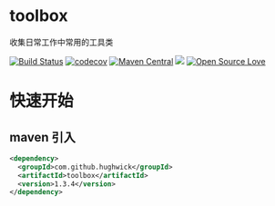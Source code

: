 # toolbox
收集日常工作中常用的工具类

[![Build Status](https://travis-ci.com/HughWick/toolbox.svg?branch=master)](https://travis-ci.com/HughWick/toolbox)
[![codecov](https://codecov.io/gh/HughWick/toolbox/branch/master/graph/badge.svg)](https://codecov.io/gh/HughWick/toolbox)
[![Maven Central](https://maven-badges.herokuapp.com/maven-central/com.github.hughwick/toolbox/badge.svg)](https://maven-badges.herokuapp.com/maven-central/com.github.hughwick/toolbox)
[![](https://img.shields.io/badge/license-Apache2-FF0080.svg)](https://github.com/hughwick/toolbox/blob/master/LICENSE.txt)
[![Open Source Love](https://badges.frapsoft.com/os/v2/open-source.svg?v=103)](https://github.com/hughwick/toolbox)
# 快速开始

## maven 引入

```xml
<dependency>
  <groupId>com.github.hughwick</groupId>
  <artifactId>toolbox</artifactId>
  <version>1.3.4</version>
</dependency>
```
